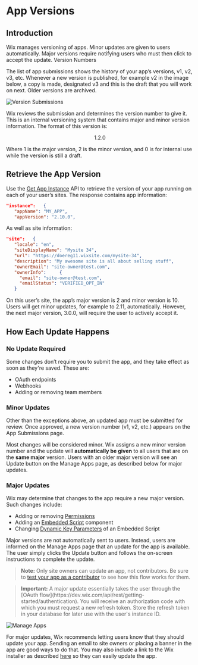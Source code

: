 # App Versions

## Introduction

Wix manages versioning of apps. Minor updates are given to users automatically. Major versions require notifying users who must then click to accept the update.
Version Numbers

The list of app submissions shows the history of your app’s versions, v1, v2, v3, etc. Whenever a new version is published, for example v2 in the image below, a copy is made, designated v3 and this is the draft that you will work on next. Older versions are archived.

![Version Submissions](./../app-submissions2.png)

Wix reviews the submission and determines the version number to give it. This is an internal  versioning system that contains major and minor version information. The format of this version is:

<div align="center">
1.2.0
</div>

Where 1 is the major version, 2 is the minor version, and 0 is for internal use while the version is still a draft.

## Retrieve the App Version

Use the [Get App Instance](https://dev.wix.com/api/rest/app-management/apps/app-instance/get-app-instance) API to retrieve the version of your app running on each of your user’s sites. The response contains app information:

```JSON
"instance":   {
   "appName": "MY_APP",
   "appVersion": "2.10.0",
```

As well as site information:

```JSON
"site":   {
   "locale": "en",
   "siteDisplayName": "Mysite 34",
   "url": "https://doereg11.wixsite.com/mysite-34",
   "description": "My awesome site is all about selling stuff",
   "ownerEmail": "site-owner@test.com",
   "ownerInfo":     {
     "email": "site-owner@test.com",
     "emailStatus": "VERIFIED_OPT_IN"
   }
```

On this user’s site, the app’s major version is 2 and minor version is 10. Users will get minor updates, for example to 2.11, automatically. However, the next major version, 3.0.0, will require the user to actively accept it.

## How Each Update Happens

### No Update Required

Some changes don’t require you to submit the app, and they take effect as soon as they're saved. These are:

* OAuth endpoints
* Webhooks
* Adding or removing team members

### Minor Updates

Other than the exceptions above, an updated app must be submitted for review. Once approved, a new version number (v1, v2, etc.) appears on the App Submissions page.

Most changes will be considered minor. Wix assigns a new minor version number and the update will **automatically be given** to all users that are on the **same major** version. Users with an older major version will see an Update button on the Manage Apps page, as described below for major updates.

### Major Updates

Wix may determine that changes to the app require a new major version. Such changes include:
* Adding or removing [Permissions](https://devforum.wix.com/kb/en/article/about-permissions)
* Adding an [Embedded Script](https://devforum.wix.com/kb/en/article/set-up-an-embedded-script-component) component
* Changing [Dynamic Key Parameters](https://devforum.wix.com/kb/en/article/embedded-script-dynamic-parameters) of an Embedded Script

Major versions are not automatically sent to users. Instead, users are informed on the Manage Apps page that an update for the app is available. The user simply clicks the Update button and follows the on-screen instructions to complete the update.

> **Note:**
> Only site owners can update an app, not contributors. Be sure to [test your app as a contributor](https://devforum.wix.com/kb/en/article/test-your-app-as-a-contributor) to see how this flow works for them.

<blockquote class='important'><p>
<strong>Important:</strong>
A major update essentially takes the user through the [OAuth flow](https://dev.wix.com/api/rest/getting-started/authentication). You will receive an authorization code with which you must request a new refresh token. Store the refresh token in your database for later use with the user's instance ID.
</blockquote>

![Manage Apps](./../app-manager-update.png)

For major updates, Wix recommends letting users know that they should update your app. Sending an email to site owners or placing a banner in the app are good ways to do that. You may also include a link to the Wix installer as described [here](https://dev.wix.com/api/rest/getting-started/authentication#getting-started_authentication_step-2-app-sends-users-to-authorize-the-app) so they can easily update the app.
